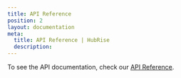 ```yaml
---
title: API Reference
position: 2
layout: documentation
meta:
  title: API Reference | HubRise
  description:
---
```


To see the API documentation, check our [API Reference](/developers/api/general-concepts). 